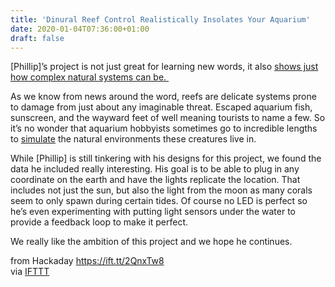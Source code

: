 ```yaml
---
title: 'Dinural Reef Control Realistically Insolates Your Aquarium'
date: 2020-01-04T07:36:00+01:00
draft: false
---
```


\[Phillip\]’s project is not just great for learning new words, it also [shows just how complex natural systems can be. ](https://hackaday.io/project/165953-diurnal-reef-controller-for-lighting-and-tides)

As we know from news around the word, reefs are delicate systems prone to damage from just about any imaginable threat. Escaped aquarium fish, sunscreen, and the wayward feet of well meaning tourists to name a few. So it’s no wonder that aquarium hobbyists sometimes go to incredible lengths to [simulate](https://hackaday.com/2007/06/01/wireless-reef-automation/) the natural environments these creatures live in.

While \[Phillip\] is still tinkering with his designs for this project, we found the data he included really interesting. His goal is to be able to plug in any coordinate on the earth and have the lights replicate the location. That includes not just the sun, but also the light from the moon as many corals seem to only spawn during certain tides. Of course no LED is perfect so he’s even experimenting with putting light sensors under the water to provide a feedback loop to make it perfect.

We really like the ambition of this project and we hope he continues.

  
  
from Hackaday https://ift.tt/2QnxTw8  
via [IFTTT](https://ifttt.com/?ref=da&site=blogger)